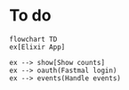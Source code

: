 # To do

```mermaid
flowchart TD
ex[Elixir App]

ex --> show[Show counts]
ex --> oauth(Fastmal login)
ex --> events(Handle events)
```